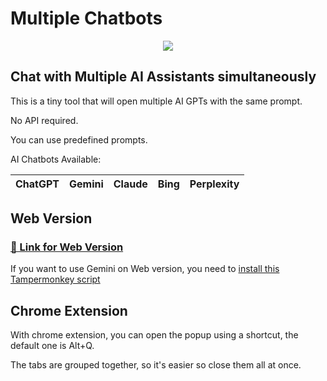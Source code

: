 # Multiple Chatbots

<p align="center">
  <img src="https://github.com/user-attachments/assets/a6cc4f5a-5255-4dcc-b085-c02ba5bd3916">
</p>

## Chat with Multiple AI Assistants simultaneously

This is a tiny tool that will open multiple AI GPTs with the same prompt.

No API required.

You can use predefined prompts.

AI Chatbots Available: 

| **ChatGPT** |**Gemini**  | **Claude**  | **Bing**  | **Perplexity** |
| --- | --- | --- | --- | --- |


## Web Version

### [ 🔗 Link for Web Version](https://far-se.github.io/Multiple-Chatbots/)

If you want to use Gemini on Web version, you need to [install this Tampermonkey script](https://gist.github.com/Far-Se/565b4668886732fec16b8b41afdd3048)

## Chrome Extension
With chrome extension, you can open the popup using a shortcut, the default one is Alt+Q.

The tabs are grouped together, so it's easier so close them all at once.